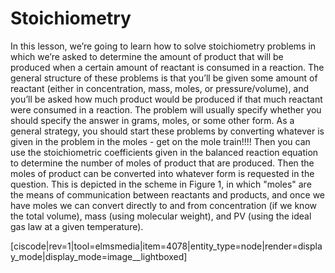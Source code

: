<div style="float:right;margin:auto"><ebook-button title="Stoichimetry" link="https://genchem.science.psu.edu/15-4-stoichiometry"></ebook-button></div>


# Stoichiometry

In this lesson, we’re going to learn how to solve stoichiometry problems in which we’re asked to determine the amount of product that will be produced when a certain amount of reactant is consumed in a reaction. The general structure of these problems is that you’ll be given some amount of reactant (either in concentration, mass, moles, or pressure/volume), and you’ll be asked how much product would be produced if that much reactant were consumed in a reaction. The problem will usually specify whether you should specify the answer in grams, moles, or some other form. As a general strategy, you should start these problems by converting whatever is given in the problem in the moles - get on the mole train!!!! Then you can use the stoichiometric coefficients given in the balanced reaction equation to determine the number of moles of product that are produced. Then the moles of product can be converted into whatever form is requested in the question. This is depicted in the scheme in Figure 1, in which "moles" are the means of communication between reactants and products, and once we have moles we can convert directly to and from concentration (if we know the total volume), mass (using molecular weight), and PV (using the ideal gas law at a given temperature).

[ciscode|rev=1|tool=elmsmedia|item=4078|entity_type=node|render=display_mode|display_mode=image__lightboxed]
